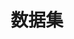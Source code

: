 ---
title: 数据集
icon: gears
index: false
article: false
category:
  - 数据集
tag:
  - Dataset
dir:
  order: 6
---